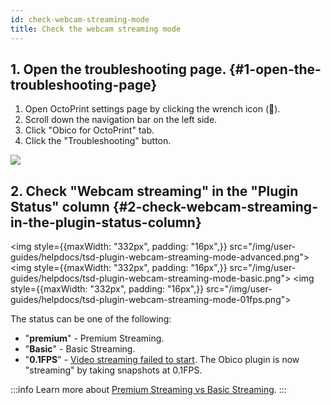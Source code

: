 ```yaml
---
id: check-webcam-streaming-mode
title: Check the webcam streaming mode
---
```


## 1. Open the troubleshooting page. {#1-open-the-troubleshooting-page}

1. Open OctoPrint settings page by clicking the wrench icon (**🔧**).
1. Scroll down the navigation bar on the left side.
1. Click "Obico for OctoPrint" tab.
1. Click the "Troubleshooting" button.

![](/img/user-guides/helpdocs/open-troubleshooting-page.gif)

## 2. Check "Webcam streaming" in the "Plugin Status" column {#2-check-webcam-streaming-in-the-plugin-status-column}

<img style={{maxWidth: "332px", padding: "16px",}} src="/img/user-guides/helpdocs/tsd-plugin-webcam-streaming-mode-advanced.png"></img>
<img style={{maxWidth: "332px", padding: "16px",}} src="/img/user-guides/helpdocs/tsd-plugin-webcam-streaming-mode-basic.png"></img>
<img style={{maxWidth: "332px", padding: "16px",}} src="/img/user-guides/helpdocs/tsd-plugin-webcam-streaming-mode-01fps.png"></img>

The status can be one of the following:

* "**premium**" - Premium Streaming.
* "**Basic**" - Basic Streaming.
* "**0.1FPS**" - [Video streaming failed to start](http://localhost:3000/docs/user-guides/webcam-stream-stuck-at-1-10-fps/). The Obico plugin is now "streaming" by taking snapshots at 0.1FPS.

:::info
Learn more about [Premium Streaming vs Basic Streaming](/docs/user-guides/webcam-streaming-for-human-eyes).
:::